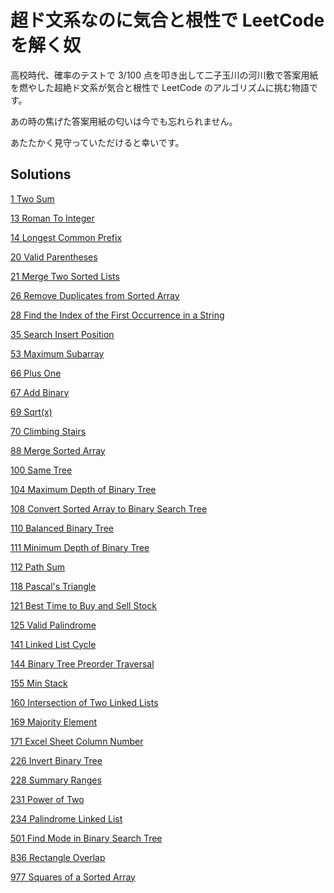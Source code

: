 # 超ド文系なのに気合と根性で LeetCode を解く奴

高校時代、確率のテストで 3/100 点を叩き出して二子玉川の河川敷で答案用紙を燃やした超絶ド文系が気合と根性で LeetCode のアルゴリズムに挑む物語です。

あの時の焦げた答案用紙の匂いは今でも忘れられません。

あたたかく見守っていただけると幸いです。

## Solutions

[1 Two Sum](/1_Two_Sum/)

[13 Roman To Integer](/13_Roman_To_Integer/)

[14 Longest Common Prefix](/14_Longest_Common_Prefix/)

[20 Valid Parentheses](/20_Valid_Parentheses/)

[21 Merge Two Sorted Lists](/21_Merge_Two_Sorted_Lists/)

[26 Remove Duplicates from Sorted Array](/26_Remove_Duplicates_from_Sorted_Array/)

[28 Find the Index of the First Occurrence in a String](/28_Find_the_Index_of_the_First_Occurrence_in_a_String/)

[35 Search Insert Position](/35_Search_Insert_Position/)

[53 Maximum Subarray](/53_Maximum_Subarray/)

[66 Plus One](/66_Plus_One/)

[67 Add Binary](/67_Add_Binary/)

[69 Sqrt(x)](</69_Sqrt(x)/>)

[70 Climbing Stairs](/70_Climbing_Stairs/)

[88 Merge Sorted Array](/88_Merge_Sorted_Array/)

[100 Same Tree](/100_Same_Tree/)

[104 Maximum Depth of Binary Tree](/104_Maximum_Depth_of_Binary_Tree/)

[108 Convert Sorted Array to Binary Search Tree](/108_Convert_Sorted_Array_to_Binary_Search_Tree/)

[110 Balanced Binary Tree](/110_Balanced_Binary_Tree/)

[111 Minimum Depth of Binary Tree](/111_Minimum_Depth_of_Binary_Tree/)

[112 Path Sum](/112_Path_Sum/)

[118 Pascal's Triangle](/118_Pascal's_Triangle/)

[121 Best Time to Buy and Sell Stock](/121_Best_Time_to_Buy_and_Sell_Stock/)

[125 Valid Palindrome](/125_Valid_Palindrome/)

[141 Linked List Cycle](/141_Linked_List_Cycle/)

[144 Binary Tree Preorder Traversal](/144_Binary_Tree_Preorder_Traversal/)

[155 Min Stack](/155_Min_Stack/)

[160 Intersection of Two Linked Lists](/160_Intersection_of_Two_Linked_Lists/)

[169 Majority Element](/169_Majority_Element/)

[171 Excel Sheet Column Number](/171_Excel_Sheet_Column_Number/)

[226 Invert Binary Tree](/226_Invert_Binary_Tree/)

[228 Summary Ranges](/228_Summary_Ranges/)

[231 Power of Two](/231_Power_of_Two/)

[234 Palindrome Linked List](/234_Palindrome_Linked_List/)

[501 Find Mode in Binary Search Tree](/501_Find_Mode_in_Binary_Search_Tree/)

[836 Rectangle Overlap](/836_Rectangle_Overlap/)

[977 Squares of a Sorted Array](/977_Squares_of_a_Sorted_Array/)
